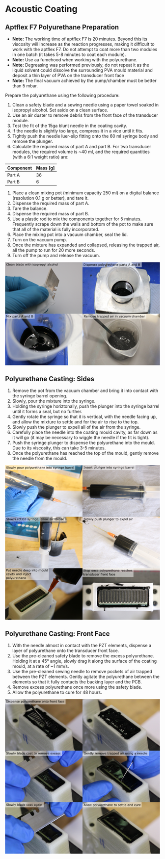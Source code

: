 # Acoustic Coating

## Aptflex F7 Polyurethane Preparation

- **Note:** The working time of aptflex F7 is 20 minutes. Beyond this its viscosity will increase as the reaction progresses, making it difficult to work with the aptflex F7. Do not attempt to coat more than two modules in one batch (it takes 5-8 minutes to coat each module).
- **Note:** Use aa fumehood when working with the polyurethane.
- **Note:** Degreasing was performed previously, do not repeat it as the liquid solvent could dissolve the surrounding PVA mould material and deposit a thin layer of PVA on the transducer front face
- **Note:** The final vacuum achieved by the pump/chamber must be better than 5 mbar.

Prepare the polyurethane using the following procedure:

1. Clean a safety blade and a sewing needle using a paper towel soaked in isopropyl alcohol. Set aside on a clean surface.
1. Use an air duster to remove debris from the front face of the transducer module.
1. Test the fit of the 15ga blunt needle in the coating cavity.
1. If the needle is slightly too large, compress it in a vice until it fits.
1. Tightly push the needle luer-slip fitting onto the 60 ml syringe body and remove the plunger.
1. Calculate the required mass of part A and part B. For two transducer modules, the required volume is ~40 ml, and the required quantities (with a 6:1 weight ratio) are:

| Component | Mass [g] |
|-----------|----------|
|Part A |36|
|Part B |6|


1. Place a clean mixing pot (minimum capacity 250 ml) on a digital balance (resolution 0.1 g or better), and tare it.
1. Dispense the required mass of part A.
1. Tare the balance.
1. Dispense the required mass of part B.
1. Use a plastic rod to mix the components together for 5 minutes. Frequently scrape down the walls and bottom of the pot to make sure that all of the material is fully incorporated.
1. Place the mixing pot into a vacuum chamber, seal the lid.
1. Turn on the vacuum pump.
1. Once the mixture has expanded and collapsed, releasing the trapped air, all the pump to run for 20 more seconds.
1. Turn off the pump and release the vacuum.

![polyurethane-preparation](img/acoustic-coating/polyurethane-preparation.png)

## Polyurethane Casting: Sides

1. Remove the pot from the vacuum chamber and bring it into contact with the syringe barrel opening.
1. Slowly, pour the mixture into the syringe.
1. Holding the syringe horiztonally, push the plunger into the syringe barrel until it forms a seal, but no further.
1. Gently rotate the syringe so that it is vertical, with the needle facing up, and allow the mixture to settle and for the air to rise to the top.
1. Slowly push the plunger to expell all of the air from the syringe.
1. Carefully place the needle into the coating mould cavity, as far down as it will go (it may be necessary to wiggle the needle if the fit is tight).
1. Push the syringe plunger to dispense the polyurethane into the mould. Due to its viscosity, this can take 3-5 minutes.
1. Once the polyurethane has reached the top of the mould, gently remove the needle from the mould.

![casting-polyurethane-sides](img/acoustic-coating/casting-polyurethane-sides.png)

## Polyurethane Casting: Front Face
1. With the needle almost in contact with the PZT elements, dispense a layer of polyurethane onto the transducer front face. 
1. Use the pre-cleaned safety blade to remove the excess polyurethane. Holding it at a 45° angle, slowly drag it along the surface of the coating mould, at a rate of ~1 mm/s.
1. Use the pre-cleaned sewing needle to remove pockets of air trapped between the PZT elements. Gently agitate the polyurethane between the elements so that it fully contacts the backing layer and the PCB.
1. Remove excess polyurethane once more using the safety blade.
1. Allow the polyurethane to cure for 48 hours.

![casting-polyurethane-front](img/acoustic-coating/casting-polyurethane-front.png)
